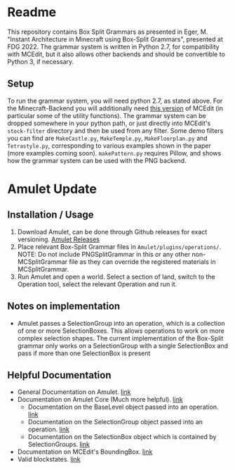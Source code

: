 # Readme

This repository contains Box Split Grammars as presented in Eger, M. "Instant Architecture in Minecraft using Box-Split Grammars", presented at FDG 2022. The grammar system is written in Python 2.7, for compatibility with MCEdit, but it also allows other backends and should be convertible to Python 3, if necessary.

## Setup

To run the grammar system, you will need python 2.7, as stated above. For the Minecraft-Backend you will additionally need [this version](https://github.com/mcgreentn/GDMC) of MCEdit (in particular some of the utility functions). The grammar system can be dropped somewhere in your python path, or just directly into MCEdit's `stock-filter` directory and then be used from any filter. Some demo filters you can find are `MakeCastle.py`, `MakeTemple.py`, `MakeFloorplan.py` and `Tetrastyle.py`, corresponding to various examples shown in the paper (more examples coming soon). `makePattern.py` requires Pillow, and shows how the grammar system can be used with the PNG backend. 

# Amulet Update

## Installation / Usage

1. Download Amulet, can be done through Github releases for exact versioning. [Amulet Releases](https://github.com/Amulet-Team/Amulet-Map-Editor/releases)
2. Place relevant Box-Split Grammar files in `Amulet/plugins/operations/`. NOTE: Do not include PNGSplitGrammar in this or any other non-MCSplitGrammar file as they can override the registered materials in MCSplitGrammar.
3. Run Amulet and open a world. Select a section of land, switch to the Operation tool, select the relevant Operation and run it.

## Notes on implementation

- Amulet passes a SelectionGroup into an operation, which is a collection of one or more SelectionBoxes. This allows operations to work on more complex selection shapes. The current implementation of the Box-Split grammar only works on a SelectionGroup with a single SelectionBox and pass if more than one SelectionBox is present

## Helpful Documentation

- General Documentation on Amulet. [link](https://amulet-map-editor.readthedocs.io/en/develop/api.html)
- Documentation on Amulet Core (Much more helpful). [link](https://amulet-core.readthedocs.io/en/stable/getting_started/index.html)
    - Documentation on the BaseLevel object passed into an operation. [link](https://amulet-core.readthedocs.io/en/stable/api_reference/api/level/base_level/index.html)
    - Documentation on the SelectionGroup object passed into an operation. [link](https://amulet-core.readthedocs.io/en/stable/api_reference/api/selection/group.html)
    - Documentation on the SelectionBox object which is contained by SelectionGroups. [link](https://amulet-core.readthedocs.io/en/stable/api_reference/api/selection/box.html)
- Documentation on MCEdit's BoundingBox. [link](https://github.com/mcedit/mcedit2/blob/4bb98da521447b6cf43d923cea9f00acf2f427e9/src/mceditlib/selection/__init__.py#L430)
- Valid blockstates. [link](https://minecraft.fandom.com/wiki/Block_states)